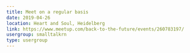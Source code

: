 ```yaml
---
title: Meet on a regular basis
date: 2019-04-26
location: Heart and Soul, Heidelberg
link: https://www.meetup.com/back-to-the-future/events/260783197/
usergroup: smalltalkrn
type: usergroup
---
```


